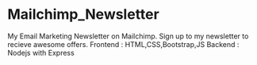 # Mailchimp_Newsletter

My Email Marketing Newsletter on Mailchimp. Sign up to my newsletter to recieve awesome offers.
Frontend : HTML,CSS,Bootstrap,JS
Backend : Nodejs with Express
